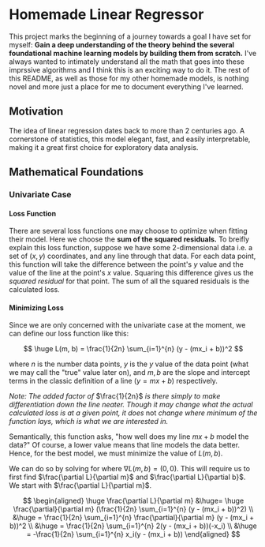 # Homemade Linear Regressor

This project marks the beginning of a journey towards a goal I have set for myself: **Gain a deep understanding of the theory behind the several foundational machine learning models by building them from scratch.** I've always wanted to intimately understand all the math that goes into these imprssive algorithms and I think this is an exciting way to do it. The rest of this README, as well as those for my other  homemade models, is nothing novel and more just a place for me to document everything I've learned.

## Motivation

The idea of linear regression dates back to more than 2 centuries ago. A cornerstone of statistics, this model elegant, fast, and easily interpretable, making it a great first choice for exploratory data analysis.

## Mathematical Foundations

### Univariate Case

#### Loss Function

There are several loss functions one may choose to optimize when fitting their model. Here we choose the **sum of the squared residuals.** To breifly explain this loss function, suppose we have some 2-dimensional data i.e. a set of $(x, y)$ coordinates, and any line through that data. For each data point, this function will take the difference between the point's $y$ value and the value of the line at the point's $x$ value. Squaring this difference gives us the *squared residual* for that point. The sum of all the squared residuals is the calculated loss. 

#### Minimizing Loss

Since we are only concerned with the univariate case at the moment, we can define our loss function like this:

$$ 
\huge L(m, b) = \frac{1}{2n} \sum_{i=1}^{n} (y - (mx_i + b))^2
$$

where $n$ is the number data points, $y$ is the $y$ value of the data point (what we may call the "true" value later on), and $m, b$ are the slope and intercept terms in the classic definition of a line ($y = mx + b$) respectively. 

*Note: The added factor of* $\frac{1}{2n}$ *is there simply to make differentiation down the line neater. Though it may change what the actual calculated loss is at a given point, it does* not *change where minimum of the function lays, which is what we are interested in.*

Semantically, this function asks, "how well does my line $mx + b$ model the data?" Of course, a lower value means that line models the data better. Hence, for the best model, we must minimize the value of $L(m, b)$.

We can do so by solving for where $\nabla L(m, b) = (0, 0)$. This will require us to first find $\frac{\partial L}{\partial m}$ and $\frac{\partial L}{\partial b}$. We start with $\frac{\partial L}{\partial m}$.

$$
\begin{aligned}
\huge \frac{\partial L}{\partial m} &\huge= \huge \frac{\partial}{\partial m} (\frac{1}{2n} \sum_{i=1}^{n} (y - (mx_i + b))^2) \\
&\huge = \frac{1}{2n} \sum_{i=1}^{n} \frac{\partial}{\partial m} (y - (mx_i + b))^2 \\
&\huge = \frac{1}{2n} \sum_{i=1}^{n} 2(y - (mx_i + b))(-x_i) \\
&\huge = -\frac{1}{2n} \sum_{i=1}^{n} x_i(y - (mx_i + b))
\end{aligned}
$$

